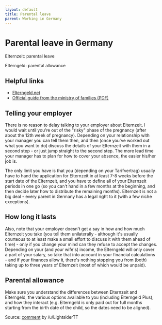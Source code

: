 ```yaml
---
layout: default
title: Parental leave
parent: Working in Germany
---
```


# Parental leave in Germany

Elternzeit: parental leave  

Elterngeld: parental allowance

## Helpful links

* [Elterngeld.net](https://www.elterngeld.net/elternzeit.html)
* [Official guide from the ministry of families (PDF)](https://www.bmfsfj.de/blob/93614/883f631806ac368da9d4a5a1cce66aa8/elterngeld-elterngeldplus-und-elternzeit-data.pdf)

## Telling your employer
There is no reason to delay talking to your employer about Elternzeit. I would wait until you're out of the "risky" phase of the pregnancy (after about the 12th week of pregnancy). Depending on your relationship with your manager you can tell them then, and then (once you've worked out what you want to do) discuss the details of your Elternzeit with them in a second step - or just jump straight to the second step. The more lead time your manager has to plan for how to cover your absence, the easier his/her job is. 

The only limit you have is that you (depending on your Tarifvertrag) usually have to hand the application for Elternzeit in at least 7-8 weeks before the start date of the Elternzeit, and you have to define all of your Elternzeit periods in one go (so you can't hand in a few months at the beginning, and then decide later how to distribute the remaining months). Elternzeit is not a big deal - every parent in Germany has a legal right to it (with a few niche exceptions). 

## How long it lasts
Also, note that your employer doesn't get a say in how and how much Elternzeit you take (you tell them unilaterally - although it's usually courteous to at least make a small effort to discuss it with them ahead of time) - only if you change your mind can they refuse to accept the changes. Depending on your (and your wife's) income, the Elterngeld will only cover a part of your salary, so take that into account in your financial calculations - and if your finances allow it, there's nothing stopping you from (both) taking up to three years of Elternzeit (most of which would be unpaid). 

## Parental allowance
Make sure you understand the differences between Elternzeit and Elterngeld, the various options available to you (including Elterngeld Plus), and how they interact (e.g. Elterngeld is only paid out for full months starting from the birth date of the child, so the dates need to be aligned).

Source: [comment](https://old.reddit.com/r/germany/comments/9nhpyb/when_should_i_tell_my_manager_my_wife_is_pregnant/e7mi2ji/) by /u/LightsiderTT  
